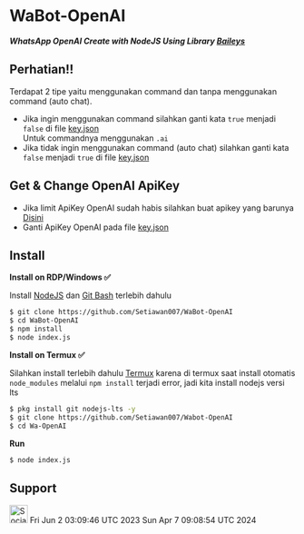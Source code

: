 # WaBot-OpenAI

***WhatsApp OpenAI Create with NodeJS Using Library [Baileys](https://github.com/adiwajshing/Baileys)***
## Perhatian!!
Terdapat 2 tipe yaitu menggunakan command dan tanpa menggunakan command (auto chat).
- Jika ingin menggunakan command silahkan ganti kata ```true``` menjadi ```false``` di file [key.json](https://github.com/Setiwan007/WaBot-OpenAI/blob/main/key.json#L3)<br>Untuk commandnya menggunakan ```.ai```
- Jika tidak ingin menggunakan command (auto chat) silahkan ganti kata ```false``` menjadi ```true``` di file [key.json](https://github.com/Setiwan007/WaBot-OpenAI/blob/main/key.json#L3)

## Get & Change OpenAI ApiKey
- Jika limit ApiKey OpenAI sudah habis silahkan buat apikey yang barunya [Disini](https://beta.openai.com/account/api-keys)
- Ganti ApiKey OpenAI pada file [key.json](https://github.com/Setiawan007/WaBot-OpenAI/blob/main/key.json#L2)

## Install
**Install on RDP/Windows ✅**

Install [NodeJS](https://nodejs.org/en/download/)
 dan [Git Bash](https://git-scm.com/downloads) terlebih dahulu
```bash
$ git clone https://github.com/Setiawan007/WaBot-OpenAI
$ cd WaBot-OpenAI
$ npm install
$ node index.js
```
**Install on Termux ✅**

Silahkan install terlebih dahulu [Termux](https://f-droid.org/en/packages/com.termux)
 karena di termux saat install otomatis ```node_modules``` melalui ```npm install``` terjadi error, jadi kita install nodejs versi lts
```bash
$ pkg install git nodejs-lts -y
$ git clone https://github.com/Setiawan007/Wabot-OpenAI
$ cd Wa-OpenAI
```
**Run**
```bash
$ node index.js
```

## Support
<a href="https://sociabuzz.com/setiawan007/support" target="_blank"><img src="https://img.shields.io/badge/Buy_Me_A_Coffee-FFDD00?style=for-the-badge&logo=buy-me-a-coffee&logoColor=black" height="32px" alt="Sociabuzz"></a>
Fri Jun  2 03:09:46 UTC 2023
Sun Apr  7 09:08:54 UTC 2024
